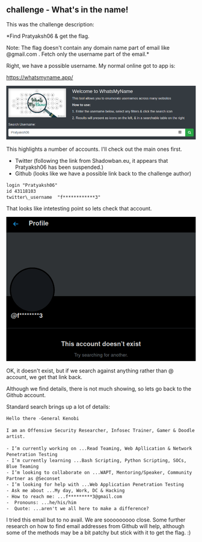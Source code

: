 ## challenge - What's in the name!

This was the challenge description:

*Find Pratyaksh06 & get the flag.

Note: The flag doesn't contain any domain name part of email like @gmail.com . Fetch only the username part of the email.*

Right, we have a possible username. My normal online got to app is:

https://whatsmyname.app/

![](./images/image023a.png)

This highlights a number of accounts. I'll check out the main ones first.

- Twitter (following the link from Shadowban.eu, it appears that Pratyaksh06 has been suspended.)
- Github (looks like we have a possible link back to the challenge author)

```
login "Pratyaksh06"
id 43118103
twitter\_username  "f************3"
```

That looks like intetesting point so lets check that account. 

![](./images/image023b.png)

OK, it doesn't exist, but if we search against anything rather than @ account, we get that link back.

Although we find details, there is not much showing, so lets go back to the Github account.

Standard search brings up a lot of details:
```
Hello there -General Kenobi

I am an Offensive Security Researcher, Infosec Trainer, Gamer & Doodle artist.

- I’m currently working on ...Read Teaming, Web Apllication & Network Penetration Testing
- I’m currently learning ...Bash Scripting, Python Scripting, SOCs, Blue Teaming
- I’m looking to collaborate on ...WAPT, Mentoring/Speaker, Community Partner as @Seconset
- I’m looking for help with ...Web Application Penetration Testing
- Ask me about ...My day, Work, DC & Hacking
- How to reach me: ...f*********3@gmail.com
-  Pronouns: ...he/his/him
-  Quote: ...aren't we all here to make a difference?

```

I tried this email but to no avail. We are sooooooooo close.
Some further research on how to find email addresses from Github will help, although some of the methods may be a bit patchy but stick with it to get the flag. :)
